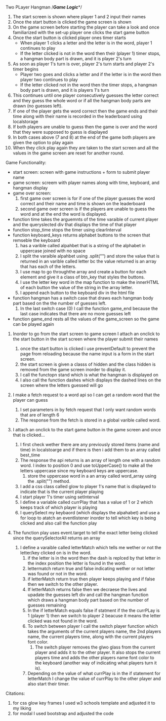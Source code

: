 
Two PLayer Hangman
/*******Game Logic********/
1) The start screen is shown where player 1 and 2 input their names
2) Once the start button is clicked the game screen is shown
3) On the game screen before starting the player can take a look and once familiarized with the set-up player one clicks the start game button
4) Once the start button is clicked player ones timer starts
	- When player 1 clicks a letter and the letter is in the word, player 1 continues to play
	- If the letter clicked is not in the word then their (player 1) timer stops, a hangman body part is drawn, and it is player 2's turn
5) As soon as player 1's turn is over, player 2's turn starts and player 2's timer begins
	- Player two goes and clicks a letter and if the letter is in the word then player two continues to play
	- If the letter clicked not in the word then the timer stops, a hangman body part is drawn, and it is players 1's turn
6) This continues until one player consecutively guesses the letter correct and they guess the whole word or if all the hangman body parts are drawn (no guesses left).
7) If one of the player gets the word correct then the game ends and their time along with their name is recorded in the leaderboard using localstorage
8) If both players are unable to guess then the game is over and the word that they were supposed to guess is diaplayed
9) In both cases above (7 and 8) at the end of the game both players are given the option to play again
10) When they click play again they are taken to the start screen and all the values in the game screen are reset for another round.

Game Functionality:
  - start screen: screen with game instructions + form to submit player name
  - game screen: screem with player names along with time, keyboard, and hangman display
  - game over screen: 
  	1) first game over screen is for if one of the player guesses the word correct and their name and time is shown on the leaderboard
  	2) second game over screen is if the players are unable to guess the word and at the end the word is displayed.
  - function time takes the arguemnts of the time varaible of current player and the queryslected div that displays the time of that player
  - function stop_time stops the timer using clearInterval
  - function keyboard_keys returns alphabet buttons to the screen that remseble the keyboard
 	1) has a varible called alpahbet that is a string of the alphabet in uppercase joined with no space
 	2) I split the varaible alpahbet using .split("") and store the value that is returned in an varible called letter bc the value returned is an array that has each of the letters.
 	3) I use map to go throughthe array and create a button for each element and give it a class of btn_key that styles the buttons.
 	4) I use the letter key word in the map function to make the innerHTML of each button the value of the string in the array letter.
 	5) I append each button to the keyboard div in the html file
- function hangman has a switch case that draws each hangman body part based on the the number of guesses left.
	1) In the last switch case (0) I call the function game_end because the last case indicates that there are no more guesses left
- function game_end rests all the values of the game_screen so the game can be played again

1) Inorder to go from the start screen to game screen I attach an onclick to the start button in the start screen where the player submit their names
	1) once the start button is clicked i use preventDefault to prevent the page from reloading because the name input is a form in the start screen.
	2) the start screen is given a classs of hidden and the class hidden is removed from the game screen inorder to display it.
	3) I call the functopn stand which is what the hangman is displayed on
	4) I also call the function dashes which displays the dashed lines on the screen where the letters guessed will go

2) I make a fetch request to a word api so I can get a random word that the player can guess
	1) I set parameters in by fetch request that I only want random words that are of length 6
	2) The response from the fetch is stored in a global varible called word.
3) I attach an onclick to the start game button in the game screen and once that is clicked...
	1) I first check wether there are any previously stored items (name and time) in localstoarge and if there is then i add them to an array called best_time
	2) The response the api returns is an array of length one with a random word. I index to position 0 and use toUpperCase() to make all the letters uppercase since my keyboard keys are uppercase. 
		1) store the uppercase word in a an array called word_array using the .split("") method.
	3) I add a css class called glow to player 1's name that is displayed to indicate that is the current player playing
	4) I start player 1's timer using setInterval
	5) I define a variable called currPlay that has a value of 1 or 2 which keeps track of which player is playing
	6) I querySelect my keybaord (which displays the alpahabet) and use a for loop to atatch an eventlistener inorder to tell which key is being clicked and also call the function play
4) The function play uses event.target to tell the exact letter being clicked since the querySelectorAll returns an array
	1) I define a varaible called letterMatch which tells me wether or not the letter/key clicked on is in the word.
		1) if the letter is in the word then the dash is replced by that letter in the index position the letter is found in the word.
		2) lettermatch return true and false indicating wether or not letter was found or not in the word.
		3) if letterMatch return true then player keeps playing and if false then we switch to the other player.
        2) If letterMatch returns false then we decraese the lives and upadate the guesses left div and call the hangman function which draws a hangman body part based on the number of guesses remaining
        3) In the if letterMatch equals false if statment if the the currPLay is 1 (player 1) then we switch to player 2 beacuse it means the letter clicked was not found in the word.
        4) To switch between player I call the switch player function which takes the arguments of the current players name, the 2nd players name, the current players time, along with the current players font color.
        	1) The switch player removes the glwo glass from the current player and adds it to the other player. It also stops the current players time and adds the other players name font color to the keyboard (another way of indicating what players turn it is).
    	5) Depending on the value of what currPlay is in the if statement for letterMatch I change the value of currPlay to the other player and also start their timer.

Citations:
1) for css glow key frames I used w3 schools template and adjusted it to my liking
2) for modal I used bootstrap and adjusted the code



